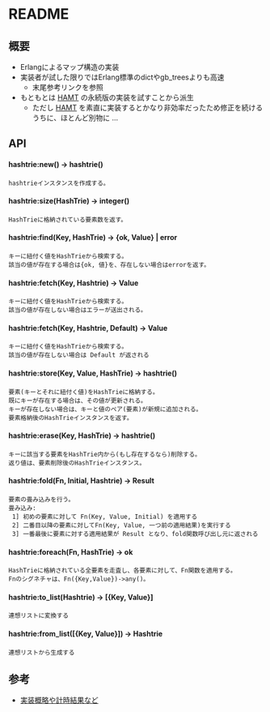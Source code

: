 # README
## 概要
* Erlangによるマップ構造の実装
* 実装者が試した限りではErlang標準のdictやgb_treesよりも高速
  * 末尾参考リンクを参照
* もともとは [HAMT][hamt] の永続版の実装を試すことから派生
  * ただし [HAMT][hamt] を素直に実装するとかなり非効率だったため修正を続けるうちに、ほとんど別物に ...

[hamt]: http://lampwww.epfl.ch/papers/idealhashtrees.pdf "Hash Array Mapped Trie"

## API
#### hashtrie:new() -> hashtrie()

    hashtrieインスタンスを作成する。


#### hashtrie:size(HashTrie) -> integer()

    HashTrieに格納されている要素数を返す。

#### hashtrie:find(Key, HashTrie) -> {ok, Value} | error

    キーに紐付く値をHashTrieから検索する。
    該当の値が存在する場合は{ok, 値}を、存在しない場合はerrorを返す。

#### hashtrie:fetch(Key, Hashtrie) -> Value

    キーに紐付く値をHashTrieから検索する。
    該当の値が存在しない場合はエラーが送出される。

#### hashtrie:fetch(Key, Hashtrie, Default) -> Value

    キーに紐付く値をHashTrieから検索する。
    該当の値が存在しない場合は Default が返される

#### hashtrie:store(Key, Value, HashTrie) -> hashtrie()

    要素(キーとそれに紐付く値)をHashTrieに格納する。
    既にキーが存在する場合は、その値が更新される。
    キーが存在しない場合は、キーと値のペア(要素)が新規に追加される。
    要素格納後のHashTrieインスタンスを返す。

#### hashtrie:erase(Key, HashTrie) -> hashtrie()

    キーに該当する要素をHashTrie内から(もし存在するなら)削除する。
    返り値は、要素削除後のHashTrieインスタンス。

#### hashtrie:fold(Fn, Initial, Hashtrie) -> Result

    要素の畳み込みを行う。
    畳み込み:
     1] 初めの要素に対して Fn(Key, Value, Initial) を適用する
     2] 二番目以降の要素に対してFn(Key, Value, 一つ前の適用結果)を実行する
     3] 一番最後に要素に対する適用結果が Result となり、fold関数呼び出し元に返される

#### hashtrie:foreach(Fn, HashTrie) -> ok

    HashTrieに格納されている全要素を走査し、各要素に対して、Fn関数を適用する。
    Fnのシグネチャは、Fn({Key,Value})->any()。

#### hashtrie:to_list(Hashtrie) -> [{Key, Value}]

    連想リストに変換する

#### hashtrie:from_list([{Key, Value}]) -> Hashtrie

    連想リストから生成する

## 参考
* [実装概略や計時結果など](http://d.hatena.ne.jp/sile/20101008/1286558755)
